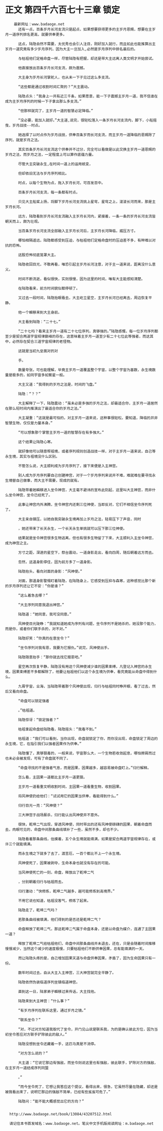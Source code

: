 # 正文 第四千六百七十三章 锁定
        最新网址：www.badaoge.net
          还有一点，百条岁月长河支流只是起点，如果想要获得更多的主岁月恩赐，想要在主岁月一道序列排名更高，就要供奉更多。
      
          这点，陆隐自然不需要，太优秀也会引人注目，刚好加入就行，而且如此也能推算出主岁月一道究竟有多少岁月序列，因为大主一旦加入,必然是岁月序列中排名最后的。
      
          与枯祖他们定格命盘一样，尽管陆隐有把握，却还是带大主远离人类文明才开始尝试。
      
          他直接放出百条岁月长河支流，颇为震撼。
      
          大主身为岁月长河掌舵人，也从未一下子见过这么多支流。
      
          “这些都是通过收割时间汇聚的？”大主震动。
      
          陆隐点头：“我身上一共有近三千条，如果愿意，能一下子震撼主岁月一道，我不信谁在成为主岁月序列的时候一下子拿出那么多支流。”
      
          “但那样就完了，主岁月一道的智慧必定降临。”
      
          “没必要，能加入就好。”大主道,说完，很轻松落入一条岁月长河支流内，脚下，小船摇曳，岁月战技--时点。
      
          她选择了以时点作为岁月战技，供奉百条岁而长河支流，而主岁月一道降临的恩赐除了序列，就是岁月之法。
      
          其实百条岁月长河支流这个供奉并不过分，完全可以看做是以此交换主岁月一道恩赐的岁月之法，而岁月之法，一定程度上可以算作底蕴力量。
      
          尽管大主突破永生,在时间一道上的运用蜕变，
      
          但却依旧无法与岁月序列相比。
      
          时点，以每个生物为点，拖入岁月长河，可百发百中。
      
          百条岁月长河支流，每一条都有时点。
      
          只见大主船桨上扬，将脚下岁月长河支流挑上星穹，星穹之上，滚滚长河而来，那是主岁月长河。
      
          远方，陆隐看到岁月长河支流融入主岁月长河内，紧接着，一条一条的岁月长河支流皆朝天而上，颇为壮观。
      
          当百条岁月长河支流全部融入主岁月长河后，主岁月长河降临，威压方寸。
      
          哪怕相隔遥远，陆隐都感受到压迫，与枯祖他们定格命盘时的压迫差不多，有种难以对抗的恐怖。
      
          这股恐怖彻底笼罩大主。
      
          陆隐收回目光，不敢再看，唯恐引起主岁月长河注意，对于主一道来说，距离没什么意义。
      
          时间不断流逝，看似很快，实则很慢，因为这里的时间，唯有大主能感知清楚。
      
          在陆隐看来，前方时间貌似都停顿了。
      
          又过去一段时间，陆隐抬眼看去，大主屹立星空，主岁月长河已经离去，周边恢复平静。
      
          他一个瞬移来到大主身前。
      
          大主看到陆隐：“二十七。”
      
          “二十七吗？看来主岁月一道有二十七位序列，真够强的。”陆隐感慨，每一位岁月序列都至少是契合两道宇宙规律巅峰的存在，这意味着主岁月一道至少有二十七位此等强者，而这其中，必然存在契合三道宇宙规律的老怪物。
      
          这就是当初九垒面对的对
      
          手。
      
          数量夸张，可也能理解，毕竟主岁月一道覆盖整个宇宙，以整个宇宙为基数，永生境数量是极多的，如同宇宙多如繁星一般。
      
          大主又道：“我得到的岁月之法是，时间的飞盘。”
      
          陆隐：“？？”
      
          大主解释了一下，陆隐震动：“虽未必是多强的岁月之法，却最适合你，主岁月一道居然在那么短时间内推演出了最适合你的岁月之法。”
      
          大主凝重：“这就是最可怕的，对主岁月一道来说，这种事很轻松，要知道，降临的并非智慧生物，仅仅是力量本身。”
      
          “可以想象那个掌管主岁月一道的智慧存在有多强大。”
      
          这个结果让陆隐心寒。
      
          就好像他可以随意帮祖境，或者序列规则创造战技一样，对于主岁月一道来说，自己等永生境，其实与祖境没什么区别。
      
          不管怎么说，大主顺利成为岁月序列了，接下来便是入主神宫。
      
          别人成为岁月序列要自己创建神宫，对于一个岁月序列来说并不难，难就难在要寻找永生境替自己做事，而大主不需要，现成的就有。
      
          陆隐带着她瞬移进入坐令神宫，大主毫不避讳的宣布此刻起，这里叫大主神宫，而非什么坐令神宫，坐令已经死了。
      
          此事让神宫内外沸腾，坐令神宫内还剩三位神使，当即反对，它们不相信坐令序列死了。
      
          大主亲自镇压，以她自我突破永生境再加上岁月之法，轻易压下了声音，同时
      
          ，她还带来了长天永生，一个长天永生单挑就可以压下那三位神使。
      
          结果就是坐令神宫很多生物逃离，但也有很多生物留了下来，大主顺利入主坐令神宫，成为神宫之主。
      
          方寸之距，深邃的星空下，祭台震动，一道身影走出，看向四周，随后朝着远方而去。
      
          忽然，这道身影停住，因为前方多了一道身影。
      
          陆隐抬头，看向对面的身影：“风神使。”
      
          对面，那道身影警惕盯着陆隐，在陆隐身上，它感受到压抑与森寒，这种感觉比那个新的岁月序列还让它不安：“你是谁？”
      
          “这么着急去哪？”
      
          “大主序列同意我退出神宫。”
      
          陆隐道：“她同意，我可没同意。”
      
          风神使目光陡睁：“我就知道她成为序列有问题，坐令序列不是她杀的，她没那个能力，而是你，或者你们联手杀的，对不对。”
      
          陆隐好笑：“你真的在意坐令？”
      
          “坐令序列对我有恩，我要为它报仇。”说完，风神使出手。
      
          陆隐随意抬手：“那你就去找它报恩吧。”
      
          星空再次恢复平静，陆隐没有用这个风神使减少谁的因果束缚，凡登记入神宫的永生境，因果束缚差不多都解除了，他要让枯祖他们以这个永生境为供奉，看究竟能从命盘中得到什么。
      
          九霄宇宙，业海，当陆隐带着那个风神使出现，归行与枯祖同时睁开眼，看了过去，然后又看向命盘。
      
          “命盘可以锁定强者
      
          。”枯祖道。
      
          陆隐惊讶：“锁定强者？”
      
          枯祖拿起命盘给陆隐看，陆隐摇头：“我看不到。”
      
          枯祖道：“我们可以看到，当你出现，命盘就锁定了你，而你没出现，命盘锁定了周边的永生境，它，在指引我们以强者因果作为供奉。”
      
          陆隐懂了，真够狠毒的，一般来说，宇宙那么大，一个生物若收敛起息，哪怕擦肩而过也未必会被发现，可有了命盘就不同了。
      
          “命盘寻找的不是强者气息，而是因果，因果越多，越容易被命盘盯上。”归行解释。
      
          怎么看，主因果一道都比主岁月一道更狠。
      
          主岁月一道看重文明收割时间，主因果一道看重生物，收割因果。
      
          将风神使扔给他们：“试试用它的因果当供奉，看能得到什么。”
      
          归行目光一亮：“风神使？”
      
          三大神宫于战场厮杀，归行能认出风神使并不意外。
      
          很快，乾坤二气出现，穿透风神使，同时带出的还有风神使磅礴的因果，朝着命盘而去，肉眼可见的，命盘中间那条曲线填补了一些，虽然不多，却也不少。
      
          陆隐看着那条曲线，估摸着，五个永生境就能填满，如果是契合两道宇宙规律存在，或许三个就能填满。
      
          而永生境之下就多了去了，渡苦厄，一百个都比不上一个永生境。
      
          风神使死了，因果被剥夺，生命本身也就没有存在的可能。
      
          当风神使死亡的一刻，命盘，释放出了乾坤二气
      
          ，分别朝着归行与枯祖而去。
      
          归行激动：“快修炼，乾坤二气越多，越可能修炼到高境界。”
      
          不用它说也知道，枯祖没客气，修炼了起来。
      
          陆隐走了，乾坤二气吗？
      
          若那条曲线被填满，他们得到的是否还是乾坤二气？
      
          命盘释放了乾坤二气，那这乾坤二气属于命盘本身，还是以命盘为媒介，连通了主因果一道？
      
          释放了乾坤二气给枯祖他们，命盘中间那条曲线并未退去，还在，只是会随着时间推移慢慢减少，当然这个减少的速度极慢，只要枯祖他们不断供奉因果，总有能填满的一天。
      
          而让陆隐头疼的是，自己增加因果天道与命盘供奉因果，矛盾了，因为生命因果只有一份。
      
          数年时间过去，自从大主入主神宫，三大神宫就完全平静了。
      
          陆隐依然伪装临道序列坐镇临道神宫。
      
          直到这一日，陆家弟子瞬移过来传话，大主找他。
      
          陆隐来到大主神宫：“什么事？”
      
          “有岁月序列在联系这里，通过岁月之镜。”
      
          “联系坐令？”
      
          “对，不过对方知道我取代了坐令，开门见山说是联系我，为的是确认彼此方位，因为当初坐令答应对方联手铲除彼此的敌人。”
      
          陆隐没想到坐令还藏着一手，这匹马真是不消停。
      
          “对方怎么说的？”
      
          大主道：“它说它那边有强敌，而坐令则说这里也有强敌，彼此联手，铲除对方的强敌，在主岁月一道结成序列同盟
      
          。”
      
          “而今坐令死了，它想让我答应这个提议，看得出来，很急，它虽然尽量在隐藏，却还是被我看出来了，说明它那边的强敌不简单，已经有些岌岌可危了。”
      
          陆隐问：“能不能大概感觉出它的方向？”
      
      
      http://www.badaoge.net/book/13084/43207512.html
      
      请记住本书首发域名：www.badaoge.net。笔尖中文手机版阅读网址：m.badaoge.net